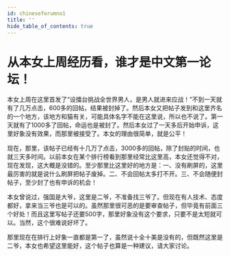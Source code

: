 ```yaml
---
id: chineseforumno1
title: ''
hide_table_of_contents: true
---
```


# 从本女上周经历看，谁才是中文第一论坛！

本女上周在这里首发了“设擂台挑战全世界男人，是男人就进来应战！”不到一天就有了几万点击，600多的回帖，结果被封掉了。然后本女又把帖子发到和这里齐名的一个地方，该地方和猫有关，可能具体名字不能在这里说，所以也不说了。第一天就有了1000多了回帖，命运也是被封了。然后本女过了一天多后开始申诉，这里好象没有效果，而那里被接受了。本女的理由很简单，就是公平！

现在，那里，该帖子已经有十几万了点击，3000多的回帖，除了封贴的时间，也就三天多时间。以前本女在某个排行榜看到那里经常比这里高，本女还觉得不对，现在发现，这大概是没错的。至少那里比这里好的地方是：一、没有刷屏的，这里最厉害的就是说什么刷屏把帖子废掉。二、不会回帖太多打不开。三、不会随便封帖子，至少封了也有申诉的机会！

本女曾说过，强国是大爷，这里是二爷，不准备找三爷了。但现在有人技术、态度都好，拿来当三爷也是可以的。虽然那里很可恶的是要审查帖子，但毕竟有前面三个好处！而且这里写帖子还要500字，那里好象没有这个要求，只要不是太短就可以。当然，这个很难说好坏了。

那里现在在排行上好象一直都是第一了，虽然说十全十美是没有的，但既然这里是二爷，本女也希望这里能好，这个帖子也算是一种建议，请大家讨论。